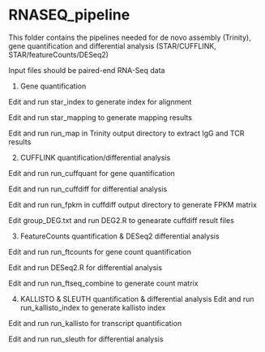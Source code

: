 # RNASEQ_pipeline
This folder contains the pipelines needed for de novo assembly (Trinity), gene quantification and differential analysis (STAR/CUFFLINK, STAR/featureCounts/DESeq2)

Input files should be paired-end RNA-Seq data


1) Gene quantification

Edit and run star_index to generate index for alignment

Edit and run star_mapping to generate mapping results

Edit and run run_map in Trinity output directory to extract IgG and TCR results


2) CUFFLINK quantification/differential analysis

Edit and run run_cuffquant for gene quantification

Edit and run run_cuffdiff for differential analysis

Edit and run run_fpkm in cuffdiff output directory to generate FPKM matrix

Edit group_DEG.txt and run DEG2.R to genearate cuffdiff result files


3) FeatureCounts quantification & DESeq2 differential analysis

Edit and run run_ftcounts for gene count quantification

Edit and run DESeq2.R for differential analysis

Edit and run run_ftseq_combine to generate count matrix


4) KALLISTO & SLEUTH quantification & differential analysis
Edit and run run_kallisto_index to generate kallisto index

Edit and run run_kallisto for transcript quantification

Edit and run run_sleuth for differential analysis

